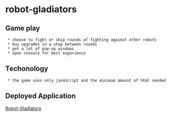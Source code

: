 # robot-gladiators

## Game play

```
 * choose to fight or skip rounds of fighting against other robots
 * buy upgrades in a shop between rounds
 * get a lot of pop-up windows
 * open console for best experience
```

## Techonology

```
 * the game uses only javaScript and the minimum amount of html needed
```

## Deployed Application
[Robot-Gladiators](https://matt-gross-27.github.io/robot-gladiators/)